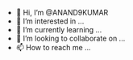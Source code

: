 - 👋 Hi, I’m @ANAND9KUMAR
- 👀 I’m interested in ...
- 🌱 I’m currently learning ...
- 💞️ I’m looking to collaborate on ...
- 📫 How to reach me ...

<!---
ANAND9KUMAR/ANAND9KUMAR is a ✨ special ✨ repository because its `README.md` (this file) appears on your GitHub profile.
You can click the Preview link to take a look at your changes.
--->
